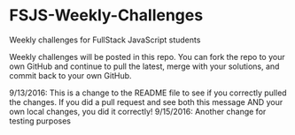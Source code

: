 # FSJS-Weekly-Challenges
Weekly challenges for FullStack JavaScript students

Weekly challenges will be posted in this repo.  You can fork the repo to your own GitHub and continue to pull the latest, merge with your solutions, and commit back to your own GitHub.  

9/13/2016: This is a change to the README file to see if you correctly pulled the changes.  If you did a pull request and see both this message AND your own local changes, you did it correctly!
9/15/2016: Another change for testing purposes
